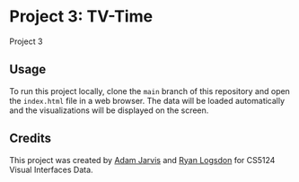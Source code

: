 # Project 3: TV-Time

Project 3

## Usage

To run this project locally, clone the `main` branch of this repository and open the `index.html` file in a web browser. The data will be loaded automatically and the visualizations will be displayed on the screen.

## Credits

This project was created by [Adam Jarvis](https://github.com/jarvisar) and [Ryan Logsdon](https://github.com/rlogsdon7) for CS5124 Visual Interfaces Data. 
